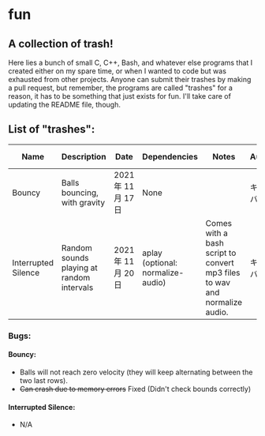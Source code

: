 # fun
##  A collection of trash!
Here lies a bunch of small C, C++, Bash, and whatever else programs that I created either on my spare time, or when I wanted to code but was exhausted from other projects.
Anyone can submit their trashes by making a pull request, but remember, the programs are called "trashes" for a reason, it has to be something that just exists for fun.
I'll take care of updating the README file, though.
## List of "trashes":

| Name			| Description					| Date			| Dependencies				| Notes										| Author	| Target OS	|
| -			| -						| -			| - 					| -										| -		| -		|
| Bouncy		| Balls bouncing, with gravity			| 2021年 11月 17日	| None					|										| キャトバイト	| Linux		|
| Interrupted Silence	| Random sounds playing at random intervals	| 2021年 11月 20日	| aplay (optional: normalize-audio)	| Comes with a bash script to convert mp3 files to wav and normalize audio.	| キャトバイト	| Linux		|

### Bugs:
#### Bouncy:
 - Balls will not reach zero velocity (they will keep alternating between the two last rows).
 - ~~Can crash due to memory errors~~ Fixed (Didn't check bounds correctly)
#### Interrupted Silence:
 - N/A
